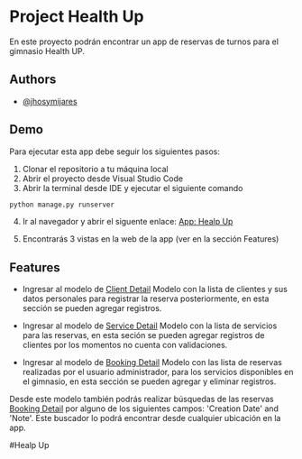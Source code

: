 # Project Health Up

En este proyecto podrán encontrar un app de reservas de turnos para el gimnasio Health UP.

## Authors

- [@jhosymijares](https://www.github.com/jhosymijares)

## Demo

Para ejecutar esta app debe seguir los siguientes pasos:

1. Clonar el repositorio a tu máquina local
2. Abrir el proyecto desde Visual Studio Code
3. Abrir la terminal desde IDE y ejecutar el siguiente comando

```bash
python manage.py runserver
```

4. Ir al navegador y abrir el siguente enlace: [App: Healp Up](http://localhost:8000/)

5. Encontrarás 3 vistas en la web de la app (ver en la sección Features)

## Features

- Ingresar al modelo de [Client Detail](http://localhost:8000/client)
 Modelo con la lista de clientes y sus datos personales para registrar la reserva posteriormente, en esta sección se pueden agregar registros.

-  Ingresar al modelo de [Service Detail](http://localhost:8000/service) 
Modelo con la lista de servicios para las reservas, en esta seción se pueden agregar registros de clientes por los momentos no cuenta con validaciones.

- Ingresar al modelo de [Booking Detail](http://localhost:8000/booking) 
Modelo con las lista de reservas realizadas por el usuario administrador, para los servicios disponibles en el gimnasio, en esta sección se pueden agregar y eliminar registros.

Desde este modelo también podrás realizar búsquedas de las reservas [Booking Detail](http://localhost:8000/booking) por alguno de los siguientes campos: 'Creation Date' and 'Note'. Este buscador lo podrá encontrar desde cualquier ubicación en la app.

#Healp Up
